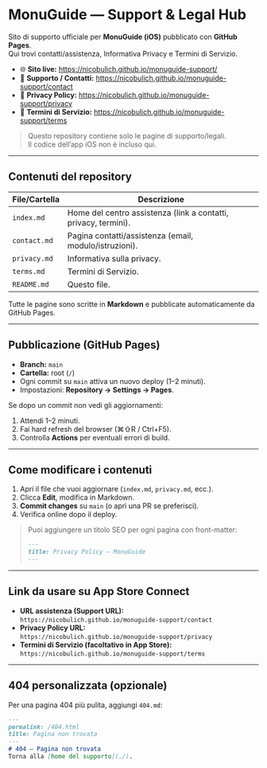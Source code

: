 # MonuGuide — Support & Legal Hub

Sito di supporto ufficiale per **MonuGuide (iOS)** pubblicato con **GitHub Pages**.  
Qui trovi contatti/assistenza, Informativa Privacy e Termini di Servizio.

- 🌐 **Sito live:** https://nicobulich.github.io/monuguide-support/
- 📮 **Supporto / Contatti:** https://nicobulich.github.io/monuguide-support/contact
- 🔐 **Privacy Policy:** https://nicobulich.github.io/monuguide-support/privacy
- 📜 **Termini di Servizio:** https://nicobulich.github.io/monuguide-support/terms

> Questo repository contiene solo le pagine di supporto/legali.  
> Il codice dell’app iOS non è incluso qui.

---

## Contenuti del repository

| File/Cartella  | Descrizione |
| --- | --- |
| `index.md`   | Home del centro assistenza (link a contatti, privacy, termini). |
| `contact.md` | Pagina contatti/assistenza (email, modulo/istruzioni). |
| `privacy.md` | Informativa sulla privacy. |
| `terms.md`   | Termini di Servizio. |
| `README.md`  | Questo file. |

Tutte le pagine sono scritte in **Markdown** e pubblicate automaticamente da GitHub Pages.

---

## Pubblicazione (GitHub Pages)

- **Branch:** `main`  
- **Cartella:** root (`/`)  
- Ogni commit su `main` attiva un nuovo deploy (1–2 minuti).  
- Impostazioni: **Repository → Settings → Pages**.

Se dopo un commit non vedi gli aggiornamenti:
1. Attendi 1–2 minuti.
2. Fai hard refresh del browser (⌘⇧R / Ctrl+F5).
3. Controlla **Actions** per eventuali errori di build.

---

## Come modificare i contenuti

1. Apri il file che vuoi aggiornare (`index.md`, `privacy.md`, ecc.).
2. Clicca **Edit**, modifica in Markdown.
3. **Commit changes** su `main` (o apri una PR se preferisci).
4. Verifica online dopo il deploy.

> Puoi aggiungere un titolo SEO per ogni pagina con front-matter:
> ```markdown
> ---
> title: Privacy Policy — MonuGuide
> ---
> ```

---

## Link da usare su App Store Connect

- **URL assistenza (Support URL):**  
  `https://nicobulich.github.io/monuguide-support/contact`
- **Privacy Policy URL:**  
  `https://nicobulich.github.io/monuguide-support/privacy`
- **Termini di Servizio (facoltativo in App Store):**  
  `https://nicobulich.github.io/monuguide-support/terms`

---

## 404 personalizzata (opzionale)

Per una pagina 404 più pulita, aggiungi `404.md`:

```markdown
---
permalink: /404.html
title: Pagina non trovata
---
# 404 — Pagina non trovata
Torna alla [home del supporto](./).
